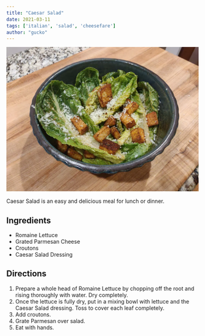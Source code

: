 ```yaml
---
title: "Caesar Salad"
date: 2021-03-11
tags: ['italian', 'salad', 'cheesefare']
author: "gucko"
---
```


![caesar_salad](/static/pix/csalad.webp)

Caesar Salad is an easy and delicious meal for lunch or dinner.

## Ingredients

- Romaine Lettuce
- Grated Parmesan Cheese
- Croutons
- Caesar Salad Dressing

## Directions

1. Prepare a whole head of Romaine Lettuce by chopping off the root and rising thoroughly with water.  Dry completely.
2. Once the lettuce is fully dry, put in a mixing bowl with lettuce and the Caesar Salad dressing.  Toss to cover each leaf completely.
3. Add croutons.
4. Grate Parmesan over salad.
5. Eat with hands.

